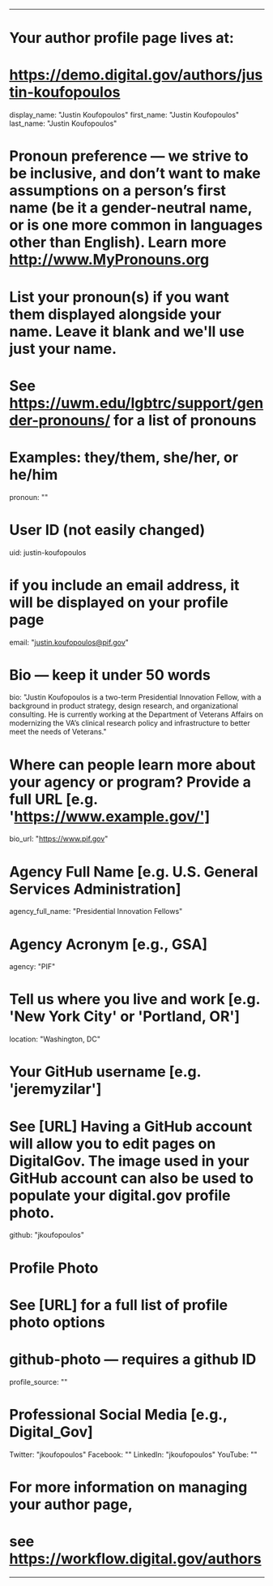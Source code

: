 
---

# Your author profile page lives at:
# https://demo.digital.gov/authors/justin-koufopoulos

display_name: "Justin Koufopoulos"
first_name: "Justin Koufopoulos"
last_name: "Justin Koufopoulos"

# Pronoun preference — we strive to be inclusive, and don’t want to make assumptions on a person’s first name (be it a gender-neutral name, or is one more common in languages other than English). Learn more http://www.MyPronouns.org
# List your pronoun(s) if you want them displayed alongside your name. Leave it blank and we'll use just your name.
# See https://uwm.edu/lgbtrc/support/gender-pronouns/ for a list of pronouns
# Examples: they/them, she/her, or he/him
pronoun: ""

# User ID (not easily changed)
uid: justin-koufopoulos

# if you include an email address, it will be displayed on your profile page
email: "justin.koufopoulos@pif.gov"

# Bio — keep it under 50 words
bio: "Justin Koufopoulos is a two-term Presidential Innovation Fellow, with a background in product strategy, design research, and organizational consulting. He is currently working at the Department of Veterans Affairs on modernizing the VA’s clinical research policy and infrastructure to better meet the needs of Veterans."

# Where can people learn more about your agency or program? Provide a full URL [e.g. 'https://www.example.gov/']
bio_url: "https://www.pif.gov"

# Agency Full Name [e.g. U.S. General Services Administration]
agency_full_name: "Presidential Innovation Fellows"

# Agency Acronym [e.g., GSA]
agency: "PIF"

# Tell us where you live and work [e.g. 'New York City' or 'Portland, OR']
location: "Washington, DC"

# Your GitHub username [e.g. 'jeremyzilar']
# See [URL] Having a GitHub account will allow you to edit pages on DigitalGov. The image used in your GitHub account can also be used to populate your digital.gov profile photo.
github: "jkoufopoulos"

# Profile Photo
# See [URL] for a full list of profile photo options
# github-photo — requires a github ID
profile_source: ""

# Professional Social Media [e.g., Digital_Gov]
Twitter: "jkoufopoulos"
Facebook: ""
LinkedIn: "jkoufopoulos"
YouTube: ""

# For more information on managing your author page,
# see https://workflow.digital.gov/authors

---
